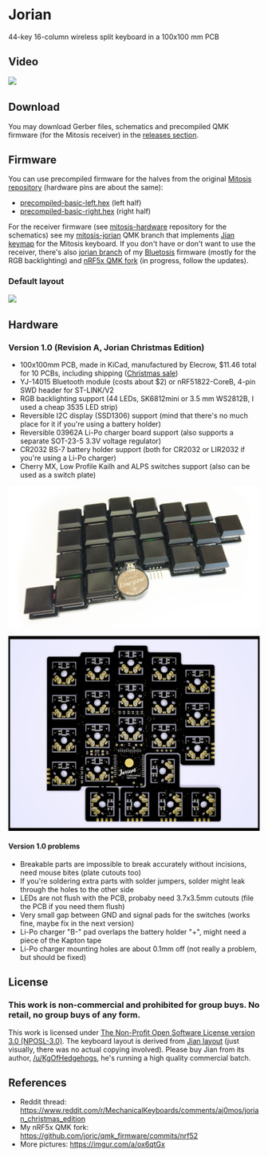 # Jorian

44-key 16-column wireless split keyboard in a 100x100 mm PCB

## Video

[![](http://img.youtube.com/vi/QdX0h8hysV8/0.jpg)](https://youtu.be/QdX0h8hysV8)

## Download

You may download Gerber files, schematics and precompiled QMK firmware (for the Mitosis receiver) in the [releases section](https://github.com/joric/jorian/releases).

## Firmware

You can use precompiled firmware for the halves from the original [Mitosis repository](https://github.com/reversebias/mitosis) (hardware pins are about the same):

* [precompiled-basic-left.hex](https://github.com/reversebias/mitosis/blob/master/precompiled/precompiled-basic-left.hex) (left half)
* [precompiled-basic-right.hex](https://github.com/reversebias/mitosis/blob/master/precompiled/precompiled-basic-right.hex) (right half)

For the receiver firmware (see [mitosis-hardware](https://github.com/reversebias/mitosis-hardware) repository for the schematics)
see my [mitosis-jorian](https://github.com/joric/qmk_firmware/tree/mitosis-jorian) QMK branch
that implements [Jian keymap](http://www.keyboard-layout-editor.com/#/gists/4b6c2af67148f58ddd6c6b2976c4370f) for the Mitosis keyboard.
If you don't have or don't want to use the receiver, there's also [jorian branch](https://github.com/joric/bluetosis/tree/jorian)
of my [Bluetosis](https://github.com/joric/bluetosis) firmware (mostly for the RGB backlighting)
and [nRF5x QMK fork](https://github.com/joric/qmk_firmware/tree/nrf52) (in progress, follow the updates).

### Default layout

[![](https://kle-render.herokuapp.com/api/390e5db8d649b006c32a5c49d4c82dab?8)](https://joric.github.io/keycaps/#/gists/390e5db8d649b006c32a5c49d4c82dab)

## Hardware

### Version 1.0 (Revision A, Jorian Christmas Edition)

* 100x100mm PCB, made in KiCad, manufactured by Elecrow, $11.46 total for 10 PCBs, including shipping ([Christmas sale](http://www.elecrow.com/blog/free-prototyping-for-christmas-pcb/))
* YJ-14015 Bluetooth module (costs about $2) or nRF51822-CoreB, 4-pin SWD header for ST-LINK/V2
* RGB backlighting support (44 LEDs, SK6812mini or 3.5 mm WS2812B, I used a cheap 3535 LED strip)
* Reversible I2C display (SSD1306) support (mind that there's no much place for it if you're using a battery holder)
* Reversible 03962A Li-Po charger board support (also supports a separate SOT-23-5 3.3V voltage regulator)
* CR2032 BS-7 battery holder support (both for CR2032 or LIR2032 if you're using a Li-Po charger)
* Cherry MX, Low Profile Kailh and ALPS switches support (also can be used as a switch plate)

![](images/jorian-1.0-assembled.jpg)

![](images/jorian-1.0.jpg)

#### Version 1.0 problems

* Breakable parts are impossible to break accurately without incisions, need mouse bites (plate cutouts too)
* If you're soldering extra parts with solder jumpers, solder might leak through the holes to the other side
* LEDs are not flush with the PCB, probaby need 3.7x3.5mm cutouts (file the PCB if you need them flush)
* Very small gap between GND and signal pads for the switches (works fine, maybe fix in the next version)
* Li-Po charger "B-" pad overlaps the battery holder "+", might need a piece of the Kapton tape
* Li-Po charger mounting holes are about 0.1mm off (not really a problem, but should be fixed)

## License

### This work is non-commercial and prohibited for group buys. No retail, no group buys of any form.

This work is licensed under [The Non-Profit Open Software License version 3.0 (NPOSL-3.0)](https://opensource.org/licenses/NPOSL-3.0).
The keyboard layout is derived from [Jian layout](http://www.keyboard-layout-editor.com/#/gists/4b6c2af67148f58ddd6c6b2976c4370f) (just visually, there was no actual copying involved).
Please buy Jian from its author, [/u/KgOfHedgehogs](http://reddit.com/u/KgOfHedgehogs), he's running a high quality commercial batch.

## References

* Reddit thread: https://www.reddit.com/r/MechanicalKeyboards/comments/aj0mos/jorian_christmas_edition
* My nRF5x QMK fork: https://github.com/joric/qmk_firmware/commits/nrf52
* More pictures: https://imgur.com/a/ox6qtGx

